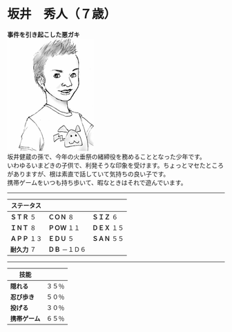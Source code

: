 # 坂井　秀人（７歳）    
**事件を引き起こした悪ガキ**    
![](..\003_Picture\05_坂井_秀人.gif)  
坂井健蔵の孫で、今年の火垂祭の緒締役を務めることとなった少年です。  
いわゆるいまどきの子供で、利発そうな印象を受けます。ちょっとマセたところがありますが、根は素直で話していて気持ちの良い子です。  
携帯ゲームをいつも持ち歩いて、暇なときはそれで遊んでいます。  
  
  
---  

ステータス|||  
---|---|---|  
**ＳＴＲ** ５|**ＣＯＮ** ８|**ＳＩＺ** ６|  
**ＩＮＴ** ８|**ＰＯＷ** １１|**ＤＥＸ** １５|  
**ＡＰＰ** １３|**ＥＤＵ** ５|**ＳＡＮ** ５５|  
**耐久力** ７|**ＤＢ** －１Ｄ６|  
  
---  

技能||  
---|---|  
**隠れる**|３５％|  
**忍び歩き**|５０％|  
**投げる**|３０％|  
**携帯ゲーム**|６５％|  

